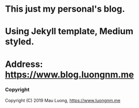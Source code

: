 # This just my personal's blog. 

# Using Jekyll template, Medium styled.
# Address: https://www.blog.luongnm.me

### Copyright

Copyright (C) 2019 Mau Luong, https://www.luongnm.me


